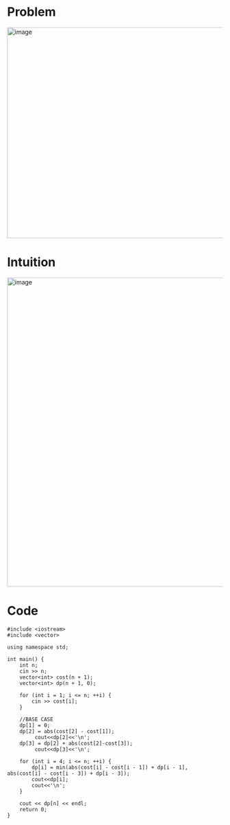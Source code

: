 # Problem
<img width="650" height="491" alt="image" src="https://github.com/user-attachments/assets/53919b65-5745-4fe2-bf5e-3ad8645c5b95" />

# Intuition
<img width="1280" height="720" alt="image" src="https://github.com/user-attachments/assets/ae8c074d-2777-4ce3-853f-05b692b4a9d4" />

# Code
```
#include <iostream>
#include <vector>
 
using namespace std;
 
int main() {
    int n;
    cin >> n;
    vector<int> cost(n + 1);
    vector<int> dp(n + 1, 0);
 
    for (int i = 1; i <= n; ++i) {
        cin >> cost[i];
    }

    //BASE CASE
    dp[1] = 0;
    dp[2] = abs(cost[2] - cost[1]);
         cout<<dp[2]<<'\n';
    dp[3] = dp[2] + abs(cost[2]-cost[3]);
         cout<<dp[3]<<'\n';

    for (int i = 4; i <= n; ++i) {
        dp[i] = min(abs(cost[i] - cost[i - 1]) + dp[i - 1], abs(cost[i] - cost[i - 3]) + dp[i - 3]);
        cout<<dp[i];
        cout<<'\n';
    }

    cout << dp[n] << endl;
    return 0;
}
```
